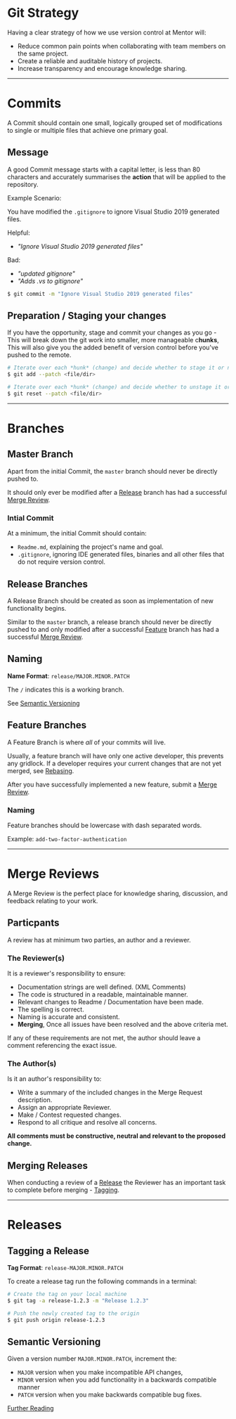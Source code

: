 # Git Strategy

Having a clear strategy of how we use version control at Mentor will:

- Reduce common pain points when collaborating with team members on the same project.
- Create a reliable and auditable history of projects.
- Increase transparency and encourage knowledge sharing.

---

# Commits

A Commit should contain one small, logically grouped set of modifications to single or multiple files that achieve one primary goal.

## Message

A good Commit message starts with a capital letter, is less than 80 characters and accurately summarises the **action** that will be applied to the repository.

Example Scenario:

You have modified the `.gitignore` to ignore Visual Studio 2019 generated files.

Helpful: 
- *"Ignore Visual Studio 2019 generated files"*

Bad: 
- *"updated gitignore"*
- *"Adds .vs to gitignore"*


```bash
$ git commit -m "Ignore Visual Studio 2019 generated files"
```

## Preparation / Staging your changes

If you have the opportunity, stage and commit your changes as you go - 
This will break down the git work into smaller, more manageable c**hunks**, 
This will also give you the added benefit of version control before you've pushed to the remote.

```bash
# Iterate over each *hunk* (change) and decide whether to stage it or not.
$ git add --patch <file/dir>

# Iterate over each *hunk* (change) and decide whether to unstage it or not.
$ git reset --patch <file/dir>

```

---

# Branches

## Master Branch

Apart from the initial Commit, the `master` branch should never be directly pushed to.

It should only ever be modified after a [Release](#release-branches) branch has had a successful [Merge Review](#merge-reviews).

### Intial Commit

At a minimum, the initial Commit should contain:

- `Readme.md`, explaining the project's name and goal.
- `.gitignore`, ignoring IDE generated files, binaries and all other files that do not require version control. 

## Release Branches

A Release Branch should be created as soon as implementation of new functionality begins.

Similar to the `master` branch, a release branch should never be directly pushed to and only 
modified after a successful [Feature](#feature-branches) branch has had a successful [Merge Review](#merge-reviews).

## Naming

**Name Format**: `release/MAJOR.MINOR.PATCH` 

The `/` indicates this is a working branch.

See [Semantic Versioning](#semantic-versioning)

## Feature Branches

A Feature Branch is where *all* of your commits will live.

Usually, a feature branch will have only one active developer, this prevents any gridlock.
If a developer requires your current changes that are not yet merged, see [Rebasing](#rebasing).

After you have successfully implemented a new feature, submit a [Merge Review](#merge-reviews).

### Naming

Feature branches should be lowercase with dash separated words.

Example: `add-two-factor-authentication`

---

# Merge Reviews

A Merge Review is the perfect place for knowledge sharing, discussion, and feedback relating to your work.

## Particpants

A review has at minimum two parties, an author and a reviewer.

### The Reviewer(s)

It is a reviewer's responsibility to ensure:

- Documentation strings are well defined. (XML Comments)
- The code is structured in a readable, maintainable manner.
- Relevant changes to Readme / Documentation have been made.
- The spelling is correct.
- Naming is accurate and consistent.
- **Merging**, Once all issues have been resolved and the above criteria met.

If any of these requirements are not met, the author should leave a comment referencing the exact issue.

### The Author(s)

Is it an author's responsibility to:

- Write a summary of the included changes in the Merge Request description.
- Assign an appropriate Reviewer.
- Make / Contest requested changes.
- Respond to all critique and resolve all concerns.

**All comments must be constructive, neutral and relevant to the proposed change.**

## Merging Releases

When conducting a review of a [Release](#release-branches) the Reviewer has an important task to complete before merging - [Tagging](#tagging-a-release).

---

# Releases

## Tagging a Release

**Tag Format**: `release-MAJOR.MINOR.PATCH`

To create a release tag run the following commands in a terminal:

```bash
# Create the tag on your local machine
$ git tag -a release-1.2.3 -m "Release 1.2.3"

# Push the newly created tag to the origin
$ git push origin release-1.2.3
```
## Semantic Versioning

Given a version number `MAJOR.MINOR.PATCH`, increment the:

- `MAJOR` version when you make incompatible API changes,
- `MINOR` version when you add functionality in a backwards compatible manner
- `PATCH` version when you make backwards compatible bug fixes.


[Further Reading](https://semver.org/)